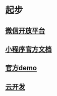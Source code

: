 # 起步

## [微信开放平台](https://mp.weixin.qq.com/ )

## [小程序官方文档](https://developers.weixin.qq.com/miniprogram/dev/framework/quickstart/#%E5%B0%8F%E7%A8%8B%E5%BA%8F%E7%AE%80%E4%BB%8B)

## [官方demo](https://github.com/wechat-miniprogram/miniprogram-demo)

## [云开发](https://mp.weixin.qq.com/ )